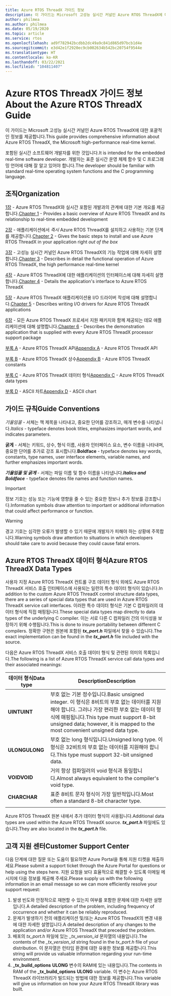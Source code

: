 ```yaml
---
title: Azure RTOS ThreadX 가이드 정보
description: 이 가이드는 Microsoft 고성능 실시간 커널인 Azure RTOS ThreadX에 대한 포괄적인 정보를 제공합니다.
author: philmea
ms.author: philmea
ms.date: 05/19/2020
ms.topic: article
ms.service: rtos
ms.openlocfilehash: ad9f782942bcdbb2dc49a9c841d865d97bcb1d4e
ms.sourcegitcommit: e3d42e1f2920ec9cb002634b542bc20754f9544e
ms.translationtype: HT
ms.contentlocale: ko-KR
ms.lasthandoff: 03/22/2021
ms.locfileid: "104811407"
---
```

# <a name="about-the-azure-rtos-threadx-guide"></a><span data-ttu-id="b9f58-103">Azure RTOS ThreadX 가이드 정보</span><span class="sxs-lookup"><span data-stu-id="b9f58-103">About the Azure RTOS ThreadX Guide</span></span>

<span data-ttu-id="b9f58-104">이 가이드는 Microsoft 고성능 실시간 커널인 Azure RTOS ThreadX에 대한 포괄적인 정보를 제공합니다.</span><span class="sxs-lookup"><span data-stu-id="b9f58-104">This guide provides comprehensive information about Azure RTOS ThreadX, the Microsoft high-performance real-time kernel.</span></span> 

<span data-ttu-id="b9f58-105">포함된 실시간 소프트웨어 개발자를 위한 것입니다.</span><span class="sxs-lookup"><span data-stu-id="b9f58-105">It is intended for the embedded real-time software developer.</span></span> <span data-ttu-id="b9f58-106">개발자는 표준 실시간 운영 체제 함수 및 C 프로그래밍 언어에 대해 잘 알고 있어야 합니다.</span><span class="sxs-lookup"><span data-stu-id="b9f58-106">The developer should be familiar with standard real-time operating system functions and the C programming language.</span></span>

## <a name="organization"></a><span data-ttu-id="b9f58-107">조직</span><span class="sxs-lookup"><span data-stu-id="b9f58-107">Organization</span></span>

<span data-ttu-id="b9f58-108">[1장](chapter1.md) - Azure RTOS ThreadX와 실시간 포함된 개발과의 관계에 대한 기본 개요를 제공합니다.</span><span class="sxs-lookup"><span data-stu-id="b9f58-108">[Chapter 1](chapter1.md) - Provides a basic overview of Azure RTOS ThreadX and its relationship to real-time embedded development</span></span>

<span data-ttu-id="b9f58-109">[2장](chapter2.md) - 애플리케이션에서 *즉시* Azure RTOS ThreadX를 설치하고 사용하는 기본 단계를 제공합니다.</span><span class="sxs-lookup"><span data-stu-id="b9f58-109">[Chapter 2](chapter2.md) - Gives the basic steps to install and use Azure RTOS ThreadX in your application right *out of the box*</span></span>

<span data-ttu-id="b9f58-110">[3장](chapter3.md) - 고성능 실시간 커널인 Azure RTOS ThreadX의 기능 작업에 대해 자세히 설명합니다.</span><span class="sxs-lookup"><span data-stu-id="b9f58-110">[Chapter 3](chapter3.md) - Describes in detail the functional operation of Azure RTOS ThreadX, the high performance real-time kernel</span></span>

<span data-ttu-id="b9f58-111">[4장](chapter4.md) - Azure RTOS ThreadX에 대한 애플리케이션의 인터페이스에 대해 자세히 설명합니다.</span><span class="sxs-lookup"><span data-stu-id="b9f58-111">[Chapter 4](chapter4.md) - Details the application's interface to Azure RTOS ThreadX</span></span>

<span data-ttu-id="b9f58-112">[5장](chapter5.md) - Azure RTOS ThreadX 애플리케이션용 I/O 드라이버 작성에 대해 설명합니다.</span><span class="sxs-lookup"><span data-stu-id="b9f58-112">[Chapter 5](chapter5.md) - Describes writing I/O drivers for Azure RTOS ThreadX applications</span></span>

<span data-ttu-id="b9f58-113">[6장](chapter6.md) - 모든 Azure RTOS ThreadX 프로세서 지원 패키지와 함께 제공되는 데모 애플리케이션에 대해 설명합니다.</span><span class="sxs-lookup"><span data-stu-id="b9f58-113">[Chapter 6](chapter6.md) - Describes the demonstration application that is supplied with every Azure RTOS ThreadX processor support package</span></span>

<span data-ttu-id="b9f58-114">[부록 A](appendix-a.md) - Azure RTOS ThreadX API</span><span class="sxs-lookup"><span data-stu-id="b9f58-114">[Appendix A](appendix-a.md) - Azure RTOS ThreadX API</span></span>

<span data-ttu-id="b9f58-115">[부록 B](appendix-b.md) - Azure RTOS ThreadX 상수</span><span class="sxs-lookup"><span data-stu-id="b9f58-115">[Appendix B](appendix-b.md) - Azure RTOS ThreadX constants</span></span>

<span data-ttu-id="b9f58-116">[부록 C](appendix-c.md) - Azure RTOS ThreadX 데이터 형식</span><span class="sxs-lookup"><span data-stu-id="b9f58-116">[Appendix C](appendix-c.md) - Azure RTOS ThreadX data types</span></span>

<span data-ttu-id="b9f58-117">[부록 D](appendix-d.md) - ASCII 차트</span><span class="sxs-lookup"><span data-stu-id="b9f58-117">[Appendix D](appendix-d.md) - ASCII chart</span></span>

## <a name="guide-conventions"></a><span data-ttu-id="b9f58-118">가이드 규칙</span><span class="sxs-lookup"><span data-stu-id="b9f58-118">Guide Conventions</span></span>

<span data-ttu-id="b9f58-119">*기울임꼴* - 서체는 책 제목을 나타내고, 중요한 단어를 강조하고, 매개 변수를 나타냅니다.</span><span class="sxs-lookup"><span data-stu-id="b9f58-119">*Italics* - typeface denotes book titles, emphasizes important words, and indicates parameters.</span></span>

<span data-ttu-id="b9f58-120">**굵게** - 서체는 키워드, 상수, 형식 이름, 사용자 인터페이스 요소, 변수 이름을 나타내며, 중요한 단어를 추가로 강조 표시합니다.</span><span class="sxs-lookup"><span data-stu-id="b9f58-120">**Boldface** - typeface denotes key words, constants, type names, user interface elements, variable names, and further emphasizes important words.</span></span>

<span data-ttu-id="b9f58-121">***기울임꼴 및 굵게*** - 서체는 파일 이름 및 함수 이름을 나타냅니다.</span><span class="sxs-lookup"><span data-stu-id="b9f58-121">***Italics and Boldface*** - typeface denotes file names and function names.</span></span>

> [!IMPORTANT]
> <span data-ttu-id="b9f58-122">정보 기호는 성능 또는 기능에 영향을 줄 수 있는 중요한 정보나 추가 정보를 강조합니다.</span><span class="sxs-lookup"><span data-stu-id="b9f58-122">Information symbols draw attention to important or additional information that could affect performance or function.</span></span>

> [!WARNING]
> <span data-ttu-id="b9f58-123">경고 기호는 심각한 오류가 발생할 수 있기 때문에 개발자가 피해야 하는 상황에 주목합니다.</span><span class="sxs-lookup"><span data-stu-id="b9f58-123">Warning symbols draw attention to situations in which developers should take care to avoid because they could cause fatal errors.</span></span>

## <a name="azure-rtos-threadx-data-types"></a><span data-ttu-id="b9f58-124">Azure RTOS ThreadX 데이터 형식</span><span class="sxs-lookup"><span data-stu-id="b9f58-124">Azure RTOS ThreadX Data Types</span></span>

<span data-ttu-id="b9f58-125">사용자 지정 Azure RTOS ThreadX 컨트롤 구조 데이터 형식 외에도 Azure RTOS ThreadX 서비스 호출 인터페이스에 사용되는 일련의 특수 데이터 형식이 있습니다.</span><span class="sxs-lookup"><span data-stu-id="b9f58-125">In addition to the custom Azure RTOS ThreadX control structure data types, there are a series of special data types that are used in Azure RTOS ThreadX service call interfaces.</span></span> <span data-ttu-id="b9f58-126">이러한 특수 데이터 형식은 기본 C 컴파일러의 데이터 형식에 직접 매핑됩니다.</span><span class="sxs-lookup"><span data-stu-id="b9f58-126">These special data types map directly to data types of the underlying C compiler.</span></span> <span data-ttu-id="b9f58-127">이는 서로 다른 C 컴파일러 간의 이식성을 보장하기 위해 수행됩니다.</span><span class="sxs-lookup"><span data-stu-id="b9f58-127">This is done to insure portability between different C compilers.</span></span> <span data-ttu-id="b9f58-128">정확한 구현은 원본에 포함된 ***tx_port.h*** 파일에서 찾을 수 있습니다.</span><span class="sxs-lookup"><span data-stu-id="b9f58-128">The exact implementation can be found in the ***tx_port.h*** file included with the source.</span></span>

<span data-ttu-id="b9f58-129">다음은 Azure RTOS ThreadX 서비스 호출 데이터 형식 및 관련된 의미의 목록입니다.</span><span class="sxs-lookup"><span data-stu-id="b9f58-129">The following is a list of Azure RTOS ThreadX service call data types and their associated meanings:</span></span>

| <span data-ttu-id="b9f58-130">데이터 형식</span><span class="sxs-lookup"><span data-stu-id="b9f58-130">Data type</span></span>  | <span data-ttu-id="b9f58-131">Description</span><span class="sxs-lookup"><span data-stu-id="b9f58-131">Description</span></span> |
| -------- | ------------------------------------------------------------------------------------------------------------------------------------ |
| <span data-ttu-id="b9f58-132">**UINT**</span><span class="sxs-lookup"><span data-stu-id="b9f58-132">**UINT**</span></span> | <span data-ttu-id="b9f58-133">부호 없는 기본 정수입니다.</span><span class="sxs-lookup"><span data-stu-id="b9f58-133">Basic unsigned integer.</span></span> <span data-ttu-id="b9f58-134">이 형식은 8비트의 부호 없는 데이터를 지원해야 합니다. 그러나 가장 편리한 부호 없는 데이터 형식에 매핑됩니다.</span><span class="sxs-lookup"><span data-stu-id="b9f58-134">This type must support 8-bit unsigned data; however, it is mapped to the most convenient unsigned data type.</span></span> |
| <span data-ttu-id="b9f58-135">**ULONG**</span><span class="sxs-lookup"><span data-stu-id="b9f58-135">**ULONG**</span></span> | <span data-ttu-id="b9f58-136">부호 없는 long 형식입니다.</span><span class="sxs-lookup"><span data-stu-id="b9f58-136">Unsigned long type.</span></span> <span data-ttu-id="b9f58-137">이 형식은 32비트의 부호 없는 데이터를 지원해야 합니다.</span><span class="sxs-lookup"><span data-stu-id="b9f58-137">This type must support 32-bit unsigned data.</span></span> |
| <span data-ttu-id="b9f58-138">**VOID**</span><span class="sxs-lookup"><span data-stu-id="b9f58-138">**VOID**</span></span> | <span data-ttu-id="b9f58-139">거의 항상 컴파일러의 void 형식과 동일합니다.</span><span class="sxs-lookup"><span data-stu-id="b9f58-139">Almost always equivalent to the compiler's void type.</span></span> |
| <span data-ttu-id="b9f58-140">**CHAR**</span><span class="sxs-lookup"><span data-stu-id="b9f58-140">**CHAR**</span></span> | <span data-ttu-id="b9f58-141">표준 8비트 문자 형식이 가장 일반적입니다.</span><span class="sxs-lookup"><span data-stu-id="b9f58-141">Most often a standard 8-bit character type.</span></span> |
|  |  |

<span data-ttu-id="b9f58-142">Azure RTOS ThreadX 원본 내에서 추가 데이터 형식이 사용됩니다.</span><span class="sxs-lookup"><span data-stu-id="b9f58-142">Additional data types are used within the Azure RTOS ThreadX source.</span></span> <span data-ttu-id="b9f58-143">***tx_port.h*** 파일에도 있습니다.</span><span class="sxs-lookup"><span data-stu-id="b9f58-143">They are also located in the ***tx_port.h*** file.</span></span>

## <a name="customer-support-center"></a><span data-ttu-id="b9f58-144">고객 지원 센터</span><span class="sxs-lookup"><span data-stu-id="b9f58-144">Customer Support Center</span></span>

<span data-ttu-id="b9f58-145">다음 단계에 대한 질문 또는 도움이 필요하면 Azure Portal을 통해 지원 티켓을 제출하세요.</span><span class="sxs-lookup"><span data-stu-id="b9f58-145">Please submit a support ticket through the Azure Portal for questions or help using the steps here.</span></span> <span data-ttu-id="b9f58-146">지원 요청을 보다 효율적으로 해결할 수 있도록 이메일 메시지에 다음 정보를 제공해 주세요.</span><span class="sxs-lookup"><span data-stu-id="b9f58-146">Please supply us with the following information in an email message so we can more efficiently resolve your support request:</span></span>

1. <span data-ttu-id="b9f58-147">발생 빈도와 안정적으로 재현할 수 있는지 여부를 포함한 문제에 대한 자세한 설명입니다.</span><span class="sxs-lookup"><span data-stu-id="b9f58-147">A detailed description of the problem, including frequency of occurrence and whether it can be reliably reproduced.</span></span>
2. <span data-ttu-id="b9f58-148">문제가 발생하기 전의 애플리케이션 및/또는 Azure RTOS ThreadX의 변경 내용에 대한 자세한 설명입니다.</span><span class="sxs-lookup"><span data-stu-id="b9f58-148">A detailed description of any changes to the application and/or Azure RTOS ThreadX that preceded the problem.</span></span>
3. <span data-ttu-id="b9f58-149">배포의 *tx_port.h* 파일에 있는 *_tx_version_id* 문자열의 내용입니다.</span><span class="sxs-lookup"><span data-stu-id="b9f58-149">The contents of the *_tx_version_id* string found in the *tx_port.h* file of your distribution.</span></span> <span data-ttu-id="b9f58-150">이 문자열은 런타임 환경에 대한 유용한 정보를 제공합니다.</span><span class="sxs-lookup"><span data-stu-id="b9f58-150">This string will provide us valuable information regarding your run-time environment.</span></span>
4. <span data-ttu-id="b9f58-151">**_tx_build_options** **ULONG** 변수의 RAM에 있는 내용입니다.</span><span class="sxs-lookup"><span data-stu-id="b9f58-151">The contents in RAM of the **_tx_build_options** **ULONG** variable.</span></span> <span data-ttu-id="b9f58-152">이 변수는 Azure RTOS ThreadX 라이브러리가 빌드되는 방법에 대한 정보를 제공합니다.</span><span class="sxs-lookup"><span data-stu-id="b9f58-152">This variable will give us information on how your Azure RTOS ThreadX library was built.</span></span>

